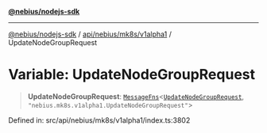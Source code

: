[**@nebius/nodejs-sdk**](../../../../../README.md)

---

[@nebius/nodejs-sdk](../../../../../README.md) / [api/nebius/mk8s/v1alpha1](../README.md) / UpdateNodeGroupRequest

# Variable: UpdateNodeGroupRequest

> **UpdateNodeGroupRequest**: [`MessageFns`](../../../../../runtime/protos/core/interfaces/MessageFns.md)\<[`UpdateNodeGroupRequest`](../interfaces/UpdateNodeGroupRequest.md), `"nebius.mk8s.v1alpha1.UpdateNodeGroupRequest"`\>

Defined in: src/api/nebius/mk8s/v1alpha1/index.ts:3802
